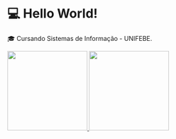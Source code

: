 <h1>💻 Hello World!</h1>

🎓   Cursando Sistemas de Informação - UNIFEBE.

<div>
<a href="https://github.com/claudiorfj">
<img height="180em" src="https://github-readme-stats.vercel.app/api/top-langs/?username=claudiorfj&layout=compact&langs_count=7&theme=dracula"/>
<img height="180em" src="https://github-readme-stats.vercel.app/api?username=claudiorfj&show_icons=true&theme=dracula&include_all_commits=true&count_private=true"/>
</div>
